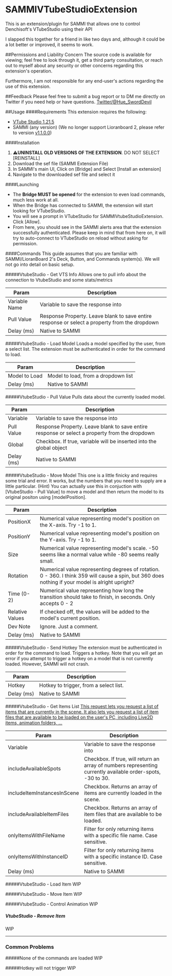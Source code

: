 # SAMMIVTubeStudioExtension
This is an extension/plugin for SAMMI that allows one to control Denchisoft's VTubeStudio using their API

I slapped this together for a friend in like two days and, although it could be a lot better or improved, it seems to work.

##Permissions and Liability Concern
The source code is available for viewing; feel free to look through it, get a third party consultation, or reach out to myself about any security or other concerns regarding this extension's operation.

Furthermore, I am not responsible for any end-user's actions regarding the use of this extension.


##Feedback
Please feel free to submit a bug report or to DM me directly on Twitter if you need help or have questions.
[Twitter/@Hue_SwordDevil](https://twitter.com/Hue_SwordDevil "Twitter/@Hue_SwordDevil")

##Usage
####Requirements
This extension requires the following:
- [VTube Studio 1.21.5](https://store.steampowered.com/app/1325860/VTube_Studio/ "VTube Studio 1.21.5")
- SAMMI (any version) (We no longer support Lioranboard 2, please refer to version [v1.1.0.0](https://github.com/HueVirtualCreature/SAMMIVtubeStudioExtension/releases/tag/v1.1.0.0 "v1.1.0.0"))

####Installation
1. ⚠️**UNINSTALL OLD VERSIONS OF THE EXTENSION**. DO NOT SELECT [REINSTALL]
2. Download the sef file (SAMMI Extension File)
3. In SAMMI's main UI, Click on [Bridge] and Select [Install an extension]
4. Navigate to the downloaded sef file and select it

####Launching
- The **Bridge MUST be opened**  for the extension to even load commands, much less work at all. 
- When the Bridge has connected to SAMMI, the extension will start looking for VTubeStudio.
- You will see a prompt in VTubeStudio for SAMMIVtubeStudioExtension. Click [Allow].
- From here, you should see in the SAMMI alerts area that the extension successfully authenticated. Please keep in mind that from here on, it will try to auto-connect to VTubeStudio on reload without asking for permission.

####Commands
This guide assumes that you are familiar with SAMMI/LioranBoard 2's Deck, Button, and Commands system(s). We will not go into detail on basic setup.

#####VtubeStudio - Get VTS Info
Allows one to pull info about the connection to VtubeStudio and some stats/metrics

Param  | Description
------------- | -------------
Variable Name  | Variable to save the response into
Pull Value  | Response Property. Leave blank to save entire response or select a property from the dropdown
Delay (ms) | Native to SAMMI

#####VtubeStudio - Load Model
Loads a model specified by the user, from a select list. The extension must be authenticated in order for the command to load.

Param  | Description
------------- | -------------
Model to Load  | Model to load, from a dropdown list
Delay (ms) | Native to SAMMI

#####VtubeStudio - Pull Value
Pulls data about the currently loaded model.

Param  | Description
------------- | -------------
Variable  | Variable to save the response into
Pull Value | Response Property. Leave blank to save entire response or select a property from the dropdown
Global | Checkbox. If true, variable will be inserted into the global object
Delay (ms) | Native to SAMMI

#####VtubeStudio - Move Model
This one is a little finicky and requires some trial and error. It works, but the numbers that you need to supply are a little particular.
(Hint) You can actually use this in conjuction with [VtubeStudio - Pull Value] to move a model and then return the model to its original positon using [modelPosition].

Param  | Description
------------- | -------------
PositionX | Numerical value representing model's position on the X-axis. Try -1 to 1.
PositionY | Numerical value representing model's position on the Y-axis. Try -1 to 1.
Size | Numerical value representing model's scale. -50 seems like a normal value while -80 seems really small.
Rotation | Numerical value representing degrees of rotation. 0 - 360. I think 359 will cause a spin, but 360 does nothing if your model is alright upright?
Time (0-2) | Numerical value representing how long the transition should take to finish, in seconds. Only accepts 0 - 2
Relative Values | If checked off, the values will be added to the model's current position.
Dev Note | Ignore. Just a comment.
Delay (ms) | Native to SAMMI

#####VtubeStudio - Send Hotkey
The extension must be authenticated in order for the command to load.
Triggers a hotkey. Note that you will get an error if you attempt to trigger a hotkey on a model that is not currently loaded. However, SAMMI will not crash.

Param  | Description
------------- | -------------
Hotkey | Hotkey to trigger, from a select list.
Delay (ms) | Native to SAMMI

#####VtubeStudio - Get Items List
[This request lets you request a list of items that are currently in the scene. It also lets you request a list of item files that are available to be loaded on the user's PC, including Live2D items, animation folders, ... ](https://github.com/DenchiSoft/VTubeStudio#requesting-list-of-available-items-or-items-in-scene "This request lets you request a list of items that are currently in the scene. It also lets you request a list of item files that are available to be loaded on the user's PC, including Live2D items, animation folders, ... ")

Param  | Description
------------- | -------------
Variable |  Variable to save the response into
includeAvailableSpots | Checkbox. If true, will return an array of numbers representing currently available order-spots, -30 to 30.
includeItemInstancesInScene | Checkbox. Returns an array of items are currently loaded in the scene.
includeAvailableItemFiles | Checkbox. Returns an array of item files that are available to be loaded.
onlyItemsWithFileName | Filter for only returning items with a specific file name. Case sensitive. 
onlyItemsWithInstanceID |  Filter for only returning items with a specific instance ID. Case sensitive. 
Delay (ms) | Native to SAMMI

#####VtubeStudio - Load Item
WIP

#####VtubeStudio - Move Item
WIP

#####VtubeStudio - Control Animation
WIP

##### VtubeStudio - Remove Item
WIP

------------
### Common Problems
#####None of the commands are loaded
WIP

#####Hotkey will not trigger
WIP
